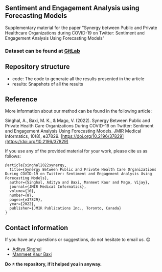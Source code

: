 ## Sentiment and Engagement Analysis using Forecasting Models
Supplementary material for the paper "Synergy between Public and Private Healthcare Organizations during COVID-19 on Twitter: Sentiment and Engagement Analysis Using Forecasting Models"

### Dataset can be found at [GitLab](https://gitlab.com/manmeetkaurbaxi/github-datasets/-/tree/main/Sentiment%20Forecasting%20on%20Tweets)

## Repository structure
- code: The code to generate all the results presented in the article
- results: Snapshots of all the results

## Reference
More information about our method can be found in the following article:

Singhal, A., Baxi, M. K., & Mago, V. (2022). Synergy Between Public and Private Health Care Organizations During COVID-19 on Twitter: Sentiment and Engagement Analysis Using Forecasting Models. JMIR Medical Informatics, 10(8), e37829. [https://doi.org/10.2196/37829](https://doi.org/10.2196/37829)
  
If you use any of the provided material for your work, please cite us as follows:
```
@article{singhal2022synergy,
  title={Synergy Between Public and Private Health Care Organizations During COVID-19 on Twitter: Sentiment and Engagement Analysis Using Forecasting Models},
  author={Singhal, Aditya and Baxi, Manmeet Kaur and Mago, Vijay},
  journal={JMIR Medical Informatics},
  volume={10},
  number={8},
  pages={e37829},
  year={2022},
  publisher={JMIR Publications Inc., Toronto, Canada}
}
```

## Contact information
If you have any questions or suggestions, do not hesitate to email us. 😊
- [Aditya Singhal](mailto:asinghal@lakeheadu.ca)
- [Manmeet Kaur Baxi](mailto:mbaxi@lakeheadu.ca)

**Do ⭐ the repository, if it helped you in anyway.**
